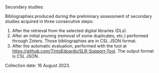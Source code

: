 Secondary studies: 

Bibliographies produced during the preliminary assessment of secondary studies acquired in three consecutive steps: 
1. After the retrieval from the selected digital libraries (DLs). 
2. After an initial pruning (removal of some duplicates, etc.) performed through Zotero. Those bibliographies are in CSL JSON format. 
3. After the automatic evaluation, performed with the tool at https://github.com/TintoEdoardo/SLR-Support-Tool. The output format is CSL JSON. 

Collection date: 16 August 2023. 
